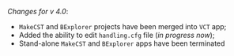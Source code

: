 _Changes for v 4.0_: 
- `MakeCST` and `BExplorer` projects have been merged into `VCT` app;
- Added the ability to edit `handling.cfg` file (*in progress now*);
- Stand-alone `MakeCST` and `BExplorer` apps have been terminated
